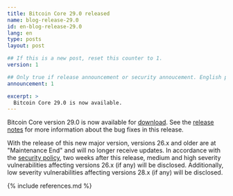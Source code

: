 ```yaml
---
title: Bitcoin Core 29.0 released
name: blog-release-29.0
id: en-blog-release-29.0
lang: en
type: posts
layout: post

## If this is a new post, reset this counter to 1.
version: 1

## Only true if release announcement or security annoucement. English posts only
announcement: 1

excerpt: >
  Bitcoin Core 29.0 is now available.
---
```

Bitcoin Core version 29.0 is now available for [download][download
page].  See the [release notes][release notes] for more information about the
bug fixes in this release.

With the release of this new major version, versions 26.x and older are at
"Maintenance End" and will no longer receive updates. In accordance with the
[security policy][security policy], two weeks after this release, medium and
high severity vulnerabilities affecting versions 26.x (if any) will be
disclosed.  Additionally, low severity vulnerabilities affecting versions 28.x
(if any) will be disclosed.

[release notes]: /en/releases/29.0/
[download page]: /en/download
[security policy]: /en/security-advisories

{% include references.md %}
